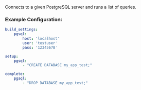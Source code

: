 Connects to a given PostgreSQL server and runs a list of queries.

### Example Configuration:

```yaml
build_settings:
    pgsql:
        host: 'localhost'
        user: 'testuser'
        pass: '12345678'

setup:
    pgsql:
        - "CREATE DATABASE my_app_test;"

complete:
    pgsql:
        - "DROP DATABASE my_app_test;"
```
